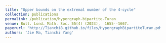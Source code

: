 ```yaml
---
title: "Upper bounds on the extremal number of the 4-cycle"
collection: publications
permalink: /publication/hypergraph-bipartite-Turan
venue: Bull. Lond. Math. Soc. 55(4) (2023),  1655--1667.
paperurl: 'http://Tianchi8.github.io/files/HypergraphBipartiteTuran.pdf'
authors: 'Jie Ma, Tianchi Yang'
---
```


